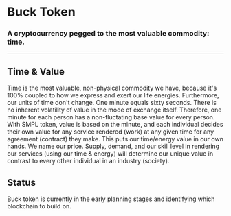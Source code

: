 # Buck Token
### A cryptocurrency pegged to the most valuable commodity: time.
---

## Time & Value
Time is the most valuable, non-physical commodity we have, because it's 100% coupled to how we express and exert our life energies. Furthermore, our units of time don't change. One minute equals sixty seconds. There is no inherent volatility of value in the mode of exchange itself. Therefore, one minute for each person has a non-fluctating base value for every person. With SMPL token, value is based on the minute, and each individual decides their own value for any service rendered (work) at any given time for any agreement (contract) they make. This puts our time/energy value in our own hands. We name our price. Supply, demand, and our skill level in rendering our services (using our time & energy) will determine our unique value in contrast to every other individual in an industry (society).

## Status
Buck token is currently in the early planning stages and identifying which blockchain to build on.
